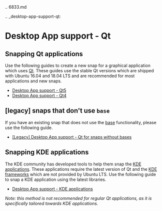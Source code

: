 .. 6833.md

.. _desktop-app-support-qt:

# Desktop App support - Qt

## Snapping Qt applications

Use the following guides to create a new snap for a graphical application which uses [Qt](https://www.qt.io/). These guides use the stable Qt versions which are shipped with Ubuntu 16.04 and 18.04 LTS and are recommended for most applications and new snaps.

* [Desktop App support - Qt5](deprecated-desktop-app-support-qt5.md)
* [Desktop App support - Qt4](desktop-app-support-qt4.md)

## [legacy] snaps that don't use `base`

If you have an existing snap that does not use the [base](https://snapcraft.io/docs/base-snaps) functionality, please use the following guide.

* [[Legacy] Desktop App support - Qt for snaps without bases](desktop-app-support-qt-for-snaps-without-bases.md)

## Snapping KDE applications

The KDE community has developed tools to help them snap the [KDE applications](https://kde.org/applications/). These applications require the latest version of Qt and the [KDE frameworks](https://kde.org/products/frameworks/) which are not provided by Ubuntu LTS. Use the following guide to snap a KDE application using the latest libraries.

* [Desktop App support - KDE applications](https://community.kde.org/Guidelines_and_HOWTOs/Snap)

*Note: this method is not recommended for regular Qt applications, as it is specifically tailored towards KDE applications.*